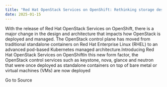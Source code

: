 ```yaml
---
title: "Red Hat OpenStack Services on OpenShift: Rethinking storage design in pod-based architectures"
date: 2025-01-15
---
```


With the release of Red Hat OpenStack Services on OpenShift, there is a major change in the design and architecture that impacts how OpenStack is deployed and managed. The OpenStack control plane has moved from traditional standalone containers on Red Hat Enterprise Linux (RHEL) to an advanced pod-based Kubernetes managed architecture.Introducing Red Hat OpenStack Services on OpenShiftIn this new form factor, the OpenStack control services such as keystone, nova, glance and neutron that were once deployed as standalone containers on top of bare metal or virtual machines (VMs) are now deployed

Go to Source

